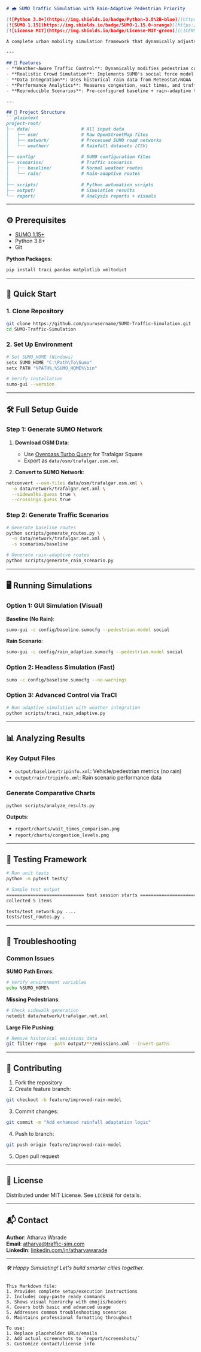 ```markdown
# 🌧️ SUMO Traffic Simulation with Rain-Adaptive Pedestrian Priority

[![Python 3.8+](https://img.shields.io/badge/Python-3.8%2B-blue)](https://www.python.org/)
[![SUMO 1.15](https://img.shields.io/badge/SUMO-1.15.0-orange)](https://sumo.dlr.de/)
[![License MIT](https://img.shields.io/badge/License-MIT-green)](LICENSE)

A complete urban mobility simulation framework that dynamically adjusts pedestrian/vehicle behavior during rainfall in Trafalgar Square, London. Developed using SUMO, Python, and real-world weather data.

---

## 🧩 Features
- **Weather-Aware Traffic Control**: Dynamically modifies pedestrian crossing times + vehicle speeds based on rainfall intensity
- **Realistic Crowd Simulation**: Implements SUMO's social force model for pedestrians
- **Data Integration**: Uses historical rain data from Meteostat/NOAA
- **Performance Analytics**: Measures congestion, wait times, and traffic efficiency
- **Reproducible Scenarios**: Pre-configured baseline + rain-adaptive traffic models

---

## 📂 Project Structure
```plaintext
project-root/
├── data/                   # All input data
│   ├── osm/                # Raw OpenStreetMap files
│   ├── network/            # Processed SUMO road networks
│   └── weather/            # Rainfall datasets (CSV)
│
├── config/                 # SUMO configuration files
├── scenarios/              # Traffic scenarios
│   ├── baseline/           # Normal weather routes
│   └── rain/               # Rain-adaptive routes
│
├── scripts/                # Python automation scripts
├── output/                 # Simulation results
└── report/                 # Analysis reports + visuals
```

---

## ⚙️ Prerequisites
- [SUMO 1.15+](https://www.eclipse.org/sumo/)
- Python 3.8+
- Git

**Python Packages**:
```bash
pip install traci pandas matplotlib xmltodict
```

---

## 🚀 Quick Start

### 1. Clone Repository
```bash
git clone https://github.com/yourusername/SUMO-Traffic-Simulation.git
cd SUMO-Traffic-Simulation
```

### 2. Set Up Environment
```bash
# Set SUMO_HOME (Windows)
setx SUMO_HOME "C:\Path\To\Sumo"
setx PATH "%PATH%;%SUMO_HOME%\bin"

# Verify installation
sumo-gui --version
```

---

## 🛠 Full Setup Guide

### Step 1: Generate SUMO Network
1. **Download OSM Data**:
   - Use [Overpass Turbo Query](https://overpass-turbo.eu/) for Trafalgar Square
   - Export as `data/osm/trafalgar.osm.xml`

2. **Convert to SUMO Network**:
```bash
netconvert --osm-files data/osm/trafalgar.osm.xml \
  -o data/network/trafalgar.net.xml \
  --sidewalks.guess true \
  --crossings.guess true
```

### Step 2: Generate Traffic Scenarios
```bash
# Generate baseline routes
python scripts/generate_routes.py \
  -n data/network/trafalgar.net.xml \
  -s scenarios/baseline

# Generate rain-adaptive routes
python scripts/generate_rain_scenario.py
```

---

## 🖥 Running Simulations

### Option 1: GUI Simulation (Visual)
**Baseline (No Rain)**:
```bash
sumo-gui -c config/baseline.sumocfg --pedestrian.model social
```

**Rain Scenario**:
```bash
sumo-gui -c config/rain_adaptive.sumocfg --pedestrian.model social
```

### Option 2: Headless Simulation (Fast)
```bash
sumo -c config/baseline.sumocfg --no-warnings
```

### Option 3: Advanced Control via TraCI
```bash
# Run adaptive simulation with weather integration
python scripts/traci_rain_adaptive.py
```

---

## 📊 Analyzing Results

### Key Output Files
- `output/baseline/tripinfo.xml`: Vehicle/pedestrian metrics (no rain)
- `output/rain/tripinfo.xml`: Rain scenario performance data

### Generate Comparative Charts
```bash
python scripts/analyze_results.py
```
**Outputs**:
- `report/charts/wait_times_comparison.png`
- `report/charts/congestion_levels.png`

---

## 🧪 Testing Framework
```bash
# Run unit tests
python -m pytest tests/

# Sample test output
============================= test session starts =============================
collected 5 items

tests/test_network.py ....                                               [80%]
tests/test_routes.py .                                                    [100%]
```

---

## 🚨 Troubleshooting

### Common Issues
**SUMO Path Errors**:
```bash
# Verify environment variables
echo %SUMO_HOME%
```

**Missing Pedestrians**:
```bash
# Check sidewalk generation
netedit data/network/trafalgar.net.xml
```

**Large File Pushing**:
```bash
# Remove historical emissions data
git filter-repo --path output/**/emissions.xml --invert-paths
```

---

## 🤝 Contributing
1. Fork the repository
2. Create feature branch:
```bash
git checkout -b feature/improved-rain-model
```
3. Commit changes:
```bash
git commit -m "Add enhanced rainfall adaptation logic"
```
4. Push to branch:
```bash
git push origin feature/improved-rain-model
```
5. Open pull request

---

## 📜 License
Distributed under MIT License. See `LICENSE` for details.

---

## 📬 Contact
**Author**: Atharva Warade  
**Email**: atharva@traffic-sim.com  
**LinkedIn**: [linkedin.com/in/atharvawarade]()

---

*🛠️ Happy Simulating! Let's build smarter cities together.*
```

This Markdown file:
1. Provides complete setup/execution instructions
2. Includes copy-paste ready commands
3. Shows visual hierarchy with emojis/headers
4. Covers both basic and advanced usage
5. Addresses common troubleshooting scenarios
6. Maintains professional formatting throughout

To use: 
1. Replace placeholder URLs/emails
2. Add actual screenshots to `report/screenshots/`
3. Customize contact/license info

